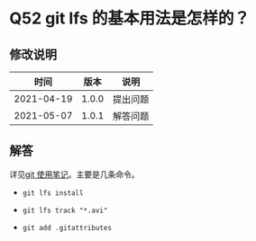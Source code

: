 # Q52 git lfs 的基本用法是怎样的？

## 修改说明

| 时间 | 版本 | 说明 |
| ---- | ---- | ---- |
| 2021-04-19 | 1.0.0 | 提出问题 |
| 2021-05-07 | 1.0.1 | 解答问题 |

## 解答

详见[git 使用笔记][use_git]。主要是几条命令。

- `git lfs install`
- `git lfs track "*.avi"`
- `git add .gitattributes`

  [use_git]: https://github.com/whl1729/note/blob/master/tool/git/use_git.md

